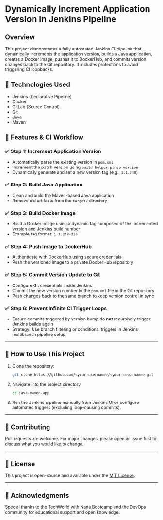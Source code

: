 # Dynamically Increment Application Version in Jenkins Pipeline

## Overview

This project demonstrates a fully automated Jenkins CI pipeline that dynamically increments the application version, builds a Java application, creates a Docker image, pushes it to DockerHub, and commits version changes back to the Git repository. It includes protections to avoid triggering CI loopbacks.

## 🔧 Technologies Used

- Jenkins (Declarative Pipeline)
- Docker
- GitLab (Source Control)
- Git
- Java
- Maven

## 📌 Features & CI Workflow

### ✅ Step 1: Increment Application Version

- Automatically parse the existing version in `pom.xml`
- Increment the patch version using `build-helper:parse-version`
- Dynamically generate and set a new version tag (e.g., `1.1.248`)

### ✅ Step 2: Build Java Application

- Clean and build the Maven-based Java application
- Remove old artifacts from the `target/` directory

### ✅ Step 3: Build Docker Image

- Build a Docker image using a dynamic tag composed of the incremented version and Jenkins build number
- Example tag format: `1.1.248-236`

### ✅ Step 4: Push Image to DockerHub

- Authenticate with DockerHub using secure credentials
- Push the versioned image to a private DockerHub repository

### ✅ Step 5: Commit Version Update to Git

- Configure Git credentials inside Jenkins
- Commit the new version number to the `pom.xml` file in the Git repository
- Push changes back to the same branch to keep version control in sync

### ✅ Step 6: Prevent Infinite CI Trigger Loops

- Ensure commits triggered by version bump do **not** recursively trigger Jenkins builds again
- Strategy: Use branch filtering or conditional triggers in Jenkins multibranch pipeline setup

---

## 🚀 How to Use This Project

1. Clone the repository:

   ```bash
   git clone https://github.com/<your-username>/<your-repo-name>.git
   ```

2. Navigate into the project directory:

   ```bash
   cd java-maven-app
   ```

3. Run the Jenkins pipeline manually from Jenkins UI or configure automated triggers (excluding loop-causing commits).

---

## 🤝 Contributing

Pull requests are welcome. For major changes, please open an issue first to discuss what you would like to change.

---

## 📄 License

This project is open-source and available under the [MIT License](LICENSE).

---

## 🙌 Acknowledgments

Special thanks to the TechWorld with Nana Bootcamp and the DevOps community for educational support and open knowledge.
